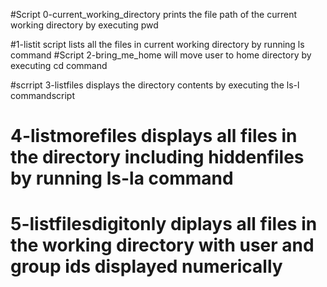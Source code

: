 #Script 0-current_working_directory prints the file path of the current working directory by executing pwd

#1-listit script lists all the files in current working directory by running ls command
#Script 2-bring_me_home will move user to home directory by executing cd command

#scrript 3-listfiles displays the directory contents by executing the ls-l commandscript

# 4-listmorefiles displays all files in the directory including hiddenfiles by running ls-la command

# 5-listfilesdigitonly diplays all files in the working directory with user and group ids displayed numerically
